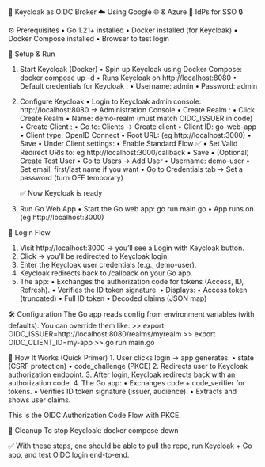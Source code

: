 🔑 Keycloak as OIDC Broker ☁️ Using Google 🌐 & Azure 🔷 IdPs for SSO 🔒

⚙️ Prerequisites
	•	Go 1.21+ installed
	•	Docker installed (for Keycloak)
	•	Docker Compose installed
	•	Browser to test login

🚀 Setup & Run
  1. Start Keycloak (Docker)
     • Spin up Keycloak using Docker Compose: docker compose up -d
     • Runs Keycloak on http://localhost:8080
     • Default credentials for Keycloak :
  	    •	Username: admin
  	    •	Password: admin
     
  2. Configure Keycloak
     • Login to Keycloak admin console: http://localhost:8080 → Administration Console
     • Create Realm :
        • Click Create Realm
        • Name: demo-realm (must match OIDC_ISSUER in code)
     • Create Client :
        •	Go to: Clients → Create client
	      •	Client ID: go-web-app
	      •	Client type: OpenID Connect
	      •	Root URL: (eg http://localhost:3000)
        •	Save
     • Under Client settings:
	      •	Enable Standard Flow ✅
	      •	Set Valid Redirect URIs to:
          eg http://localhost:3000/callback
        •	Save
     • (Optional) Create Test User
	      •	Go to Users → Add User
	      •	Username: demo-user
	      •	Set email, first/last name if you want
	      •	Go to Credentials tab → Set a password (turn OFF temporary)

      ✅ Now Keycloak is ready

  3. Run Go Web App
     • Start the Go web app: go run main.go
     • App runs on (eg http://localhost:3000)

🔐 Login Flow
  1.	Visit http://localhost:3000 → you’ll see a Login with Keycloak button.
  2.	Click → you’ll be redirected to Keycloak login.
  3.	Enter the Keycloak user credentials (e.g., demo-user).
  4.	Keycloak redirects back to /callback on your Go app.
  5.	The app:
    	•	Exchanges the authorization code for tokens (Access, ID, Refresh).
    	•	Verifies the ID token signature.
    	•	Displays:
    	•	Access token (truncated)
    	•	Full ID token
    	•	Decoded claims (JSON map)

🛠️ Configuration
   The Go app reads config from environment variables (with defaults):
   You can override them like:
     >> export OIDC_ISSUER=http://localhost:8080/realms/myrealm
     >> export OIDC_CLIENT_ID=my-app
     >> go run main.go

📖 How It Works (Quick Primer)
	1.	User clicks login → app generates:
    	•	state (CSRF protection)
    	•	code_challenge (PKCE)
	2.	Redirects user to Keycloak authorization endpoint.
	3.	After login, Keycloak redirects back with an authorization code.
	4.	The Go app:
    	•	Exchanges code + code_verifier for tokens.
    	•	Verifies ID token signature (issuer, audience).
    	•	Extracts and shows user claims.

  This is the OIDC Authorization Code Flow with PKCE.

🧹 Cleanup
  To stop Keycloak: docker compose down

✅ With these steps, one should be able to pull the repo, run Keycloak + Go app, and test OIDC login end-to-end.

